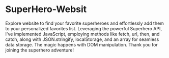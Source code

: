 # SuperHero-Websit
Explore website to find your favorite superheroes and effortlessly add them to your personalized favorites list. Leveraging the powerful Superhero API, I've implemented JavaScript, employing methods like fetch, url, then, and catch, along with JSON.stringify, localStorage, and an array for seamless data storage. The magic happens with DOM manipulation. Thank you for joining the superhero adventure!
